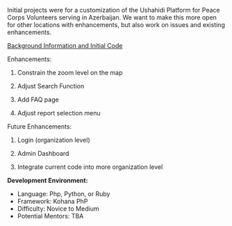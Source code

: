 Initial projects were for a customization of the Ushahidi Platform for Peace Corps Volunteers serving in Azerbaijan. We want to make this more open for other locations with enhancements, but also work on issues and existing enhancements.

[Background Information and Initial Code](https://github.com/PeaceCorps/PCAZ)

Enhancements:

1. Constrain the zoom level on the map 

2. Adjust Search Function 

3. Add FAQ page 

4. Adjust report selection menu

Future Enhancements:

1. Login (organization level)

2. Admin Dashboard

3. Integrate current code into more organization level

**Development Environment:**
* Language: Php, Python, or Ruby
* Framework: Kohana PhP
* Difficulty: Novice to Medium
* Potential Mentors: TBA

